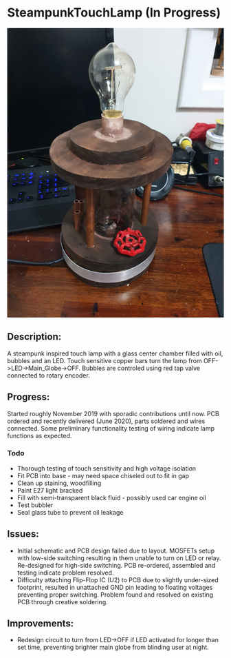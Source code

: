 # SteampunkTouchLamp (In Progress)

![alt text](https://github.com/tylerpleiter/SteampunkTouchLamp/blob/master/BuildImages/05_Lamp-Assembled.jpg "Steampunk Touch Lamp")

## Description:

A steampunk inspired touch lamp with a glass center chamber filled with oil, bubbles and an LED. Touch sensitive copper bars turn the lamp from OFF->LED->Main_Globe->OFF. Bubbles are controled using red tap valve connected to rotary encoder. 

## Progress:

Started roughly November 2019 with sporadic contributions until now. PCB ordered and recently delivered (June 2020), parts soldered and wires connected. Some preliminary functionality testing of wiring indicate lamp functions as expected. 

### Todo
- Thorough testing of touch sensitivity and high voltage isolation
- Fit PCB into base - may need space chiseled out to fit in gap
- Clean up staining, woodfilling
- Paint E27 light bracked
- Fill with semi-transparent black fluid - possibly used car engine oil
- Test bubbler
- Seal glass tube to prevent oil leakage

## Issues:

- Initial schematic and PCB design failed due to layout. MOSFETs setup with low-side switching resulting in them unable to turn on LED or relay. Re-designed for high-side switching. PCB re-ordered, assembled and testing indicate problem resolved.
- Difficulty attaching Flip-Flop IC (U2) to PCB due to slightly under-sized footprint, resulted in unattached GND pin leading to floating voltages preventing proper switching. Problem found and resolved on existing PCB through creative soldering.

## Improvements:

- Redesign circuit to turn from LED->OFF if LED activated for longer than set time, preventing brighter main globe from blinding user at night.
